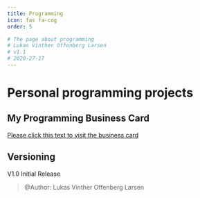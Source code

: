```yaml
---
title: Programming
icon: fas fa-cog
order: 5

# The page about programming
# Lukas Vinther Offenberg Larsen
# v1.1
# 2020-27-17
---
```


# Personal programming projects

## My Programming Business Card

[Please click this text to visit the business card](https://lvol98.github.io/business_card/#/)

## Versioning

V1.0 Initial Release 
> @Author: Lukas Vinther Offenberg Larsen
